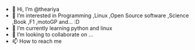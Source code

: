 - 👋 Hi, I’m @theariya
- 👀 I’m interested in Programming ,Linux ,Open Source software ,Science ,Book ,F1 ,motoGP and... :D
- 🌱 I’m currently learning python and linux 
- 💞️ I’m looking to collaborate on ...
- 📫 How to reach me 

<!---
theariya/theariya is a ✨ special ✨ repository because its `README.md` (this file) appears on your GitHub profile.
You can click the Preview link to take a look at your changes.
--->
